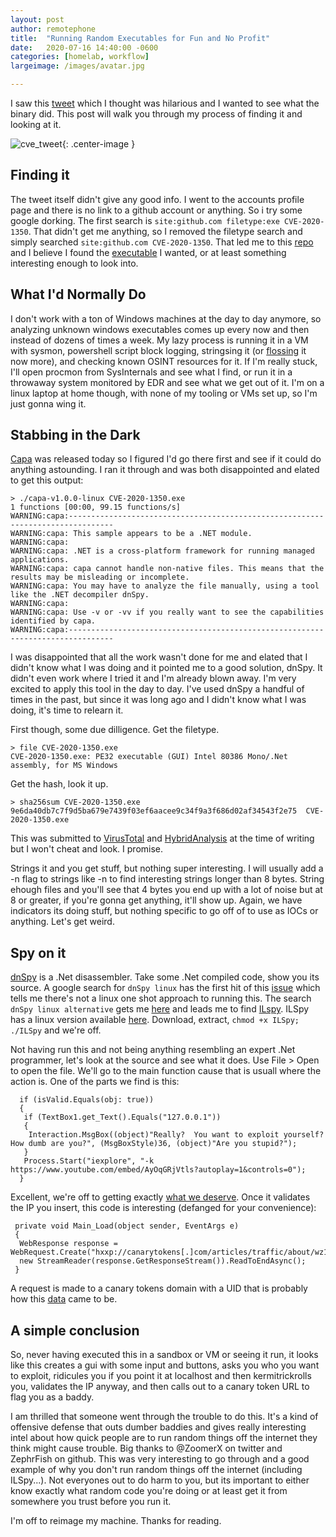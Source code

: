 ```yaml
---
layout: post
author: remotephone
title:  "Running Random Executables for Fun and No Profit"
date:   2020-07-16 14:40:00 -0600
categories: [homelab, workflow]
largeimage: /images/avatar.jpg

---
```


I saw this [tweet](https://twitter.com/ZoomerX/status/1283161781440057344) which I thought was hilarious and I wanted to see what the binary did. This post will walk you through my process of finding it and looking at it.

![cve_tweet]({{site.url}}/images/cve_tweet.png){: .center-image }

## Finding it

The tweet itself didn't give any good info. I went to the accounts profile page and there is no link to a github account or anything. So i try some google dorking. The first search is `site:github.com filetype:exe CVE-2020-1350`. That didn't get me anything, so I removed the filetype search and simply searched `site:github.com CVE-2020-1350`. That led me to this [repo](https://github.com/ZephrFish/CVE-2020-1350) and I believe I found the [executable](https://github.com/ZephrFish/CVE-2020-1350/blob/master/CVE-2020-1350.exe) I wanted, or at least something interesting enough to look into.

## What I'd Normally Do

I don't work with a ton of Windows machines at the day to day anymore, so analyzing unknown windows executables comes up every now and then instead of dozens of times a week. My lazy process is running it in a VM with sysmon, powershell script block logging, stringsing it (or [flossing](https://github.com/fireeye/flare-floss) it now more), and checking known OSINT resources for it. If I'm really stuck, I'll open procmon from SysInternals and see what I find, or run it in a throwaway system monitored by EDR and see what we get out of it. I'm on a linux laptop at home though, with none of my tooling or VMs set up, so I'm just gonna wing it.

## Stabbing in the Dark

[Capa](https://github.com/fireeye/capa) was released today so I figured I'd go there first and see if it could do anything astounding.  I ran it through and was both disappointed and elated to get this output:

~~~
> ./capa-v1.0.0-linux CVE-2020-1350.exe    
1 functions [00:00, 99.15 functions/s]
WARNING:capa:--------------------------------------------------------------------------------
WARNING:capa: This sample appears to be a .NET module.
WARNING:capa: 
WARNING:capa: .NET is a cross-platform framework for running managed applications.
WARNING:capa: capa cannot handle non-native files. This means that the results may be misleading or incomplete.
WARNING:capa: You may have to analyze the file manually, using a tool like the .NET decompiler dnSpy.
WARNING:capa: 
WARNING:capa: Use -v or -vv if you really want to see the capabilities identified by capa.
WARNING:capa:--------------------------------------------------------------------------------
~~~

I was disappointed that all the work wasn't done for me and elated that I didn't know what I was doing and it pointed me to a good solution, dnSpy. It didn't even work where I tried it and I'm already blown away. I'm very excited to apply this tool in the day to day. I've used dnSpy a handful of times in the past, but since it was long ago and I didn't know what I was doing, it's time to relearn it.

First though, some due dilligence. Get the filetype.

~~~
> file CVE-2020-1350.exe
CVE-2020-1350.exe: PE32 executable (GUI) Intel 80386 Mono/.Net assembly, for MS Windows
~~~

Get the hash, look it up.

~~~
> sha256sum CVE-2020-1350.exe
9e6da40db7c7f9d5ba679e7439f03ef6aacee9c34f9a3f686d02af34543f2e75  CVE-2020-1350.exe
~~~

This was submitted to [VirusTotal](https://www.virustotal.com/gui/file/9e6da40db7c7f9d5ba679e7439f03ef6aacee9c34f9a3f686d02af34543f2e75/detection) and [HybridAnalysis](https://www.hybrid-analysis.com/sample/41f5636546675a722c27b960c46fbf460c54af090ac9c5b468f6d4577f05f38f/5f0ee194625fc911731016e6) at the time of writing but I won't cheat and look. I promise.

Strings it and you get stuff, but nothing super interesting. I will usually add a -n flag to strings like -n to find interesting strings longer than 8 bytes. String ehough files and you'll see that 4 bytes you end up with a lot of noise but at 8 or greater, if you're gonna get anything, it'll show up. Again, we have indicators its doing stuff, but nothing specific to go off of to use as IOCs or anything. Let's get weird.

## Spy on it

[dnSpy](https://github.com/0xd4d/dnSpy) is a .Net disassembler. Take some .Net compiled code, show you its source. A google search for `dnSpy linux` has the first hit of this [issue](https://github.com/0xd4d/dnSpy/issues/1410) which tells me there's not a linux one shot approach to running this. The search `dnSpy linux alternative` gets me [here](https://www.saashub.com/dnspy-alternatives) and leads me to find [ILspy](https://github.com/icsharpcode/ILSpy). ILSpy has a linux version available [here](https://github.com/icsharpcode/AvaloniaILSpy). Download, extract, `chmod +x ILSpy; ./ILSpy` and we're off.

Not having run this and not being anything resembling an expert .Net programmer, let's look at the source and see what it does. Use File > Open to open the file. We'll go to the main function cause that is usuall where the action is. One of the parts we find is this:

~~~
  if (isValid.Equals(obj: true))
  {
   if (TextBox1.get_Text().Equals("127.0.0.1"))
   {
    Interaction.MsgBox((object)"Really?  You want to exploit yourself?  How dumb are you?", (MsgBoxStyle)36, (object)"Are you stupid?");
   }
   Process.Start("iexplore", "-k  https://www.youtube.com/embed/AyOqGRjVtls?autoplay=1&controls=0");
  }
~~~

Excellent, we're off to getting exactly [what we deserve](https://www.youtube.com/embed/AyOqGRjVtls). Once it validates the IP you insert, this code is interesting (defanged for your convenience):

~~~
 private void Main_Load(object sender, EventArgs e)
 {
  WebResponse response = WebRequest.Create("hxxp://canarytokens[.]com/articles/traffic/about/wz1fqpgpihmzsvjukc1tbweq0/post.jsp").GetResponse();
  new StreamReader(response.GetResponseStream()).ReadToEndAsync();
 }
~~~

A request is made to a canary tokens domain with a UID that is probably how this [data](https://twitter.com/ZephrFish/status/1283941996093157383) came to be.

## A simple conclusion

So, never having executed this in a sandbox or VM or seeing it run, it looks like this creates a gui with some input and buttons, asks you who you want to exploit, ridicules you if you point it at localhost and then kermitrickrolls you, validates the IP anyway, and then calls out to a canary token URL to flag you as a baddy.

I am thrilled that someone went through the trouble to do this. It's a kind of offensive defense that outs dumber baddies and gives really interesting intel about how quick people are to run random things off the internet they think might cause trouble. Big thanks to @ZoomerX on twitter and ZephrFish on github. This was very interesting to go through and a good example of why you don't run random things off the internet (including ILSpy...). Not everyones out to do harm to you, but its important to either know exactly what random code you're doing or at least get it from somewhere you trust before you run it.

I'm off to reimage my machine. Thanks for reading.
